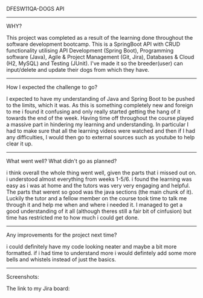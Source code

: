 DFESW11QA-DOGS API

----------
WHY?

This project was completed as a result of the learning done throughout the software development bootcamp. 
This is a SpringBoot API with CRUD functionality utilising API Development (Spring Boot), Programming software (Java), 
Agile & Project Management (Git, Jira), Databases & Cloud (H2, MySQL) and Testing (JUnit). 
I've made it so the breeder(user) can input/delete and update their dogs from which they have.

----------
How I expected the challenge to go?

I expected to have my understanding of Java and Spring Boot to be pushed to the limits, which it was. 
As this is something completely new and foreign to me i found it confusing and only really started getting the hang of it towards the end of the week. 
Having time off throughout the course played a massive part in hindering my learning and understanding. 
In particular I had to make sure that all the learning videos were watched and then if I had any difficulties,
I would then go to external sources such as youtube to help clear it up.

----------
What went well? What didn't go as planned?

i think overall the whole thing went well, given the parts that i missed out on. 
i understood almost everything from weeks 1-5/6. i found the learning was easy as i was at home and the tutors was very very engaging and helpful. 
The parts that werent so good was the java sections (the main chunk of it). 
Luckily the tutor and a fellow member on the course took time to talk me through it and help me when and where i needed it. 
I managed to get a good understanding of it all (although theres still a fair bit of cinfusion) but time has restricted me to how much i could get done.

----------
Any improvements for the project next time?

i could definitely have my code looking neater and maybe a bit more formatted. 
if i had time to understand more i would defintely add some more bells and whistels instead of just the basics.

----------
Screenshots:

The link to my Jira board:

